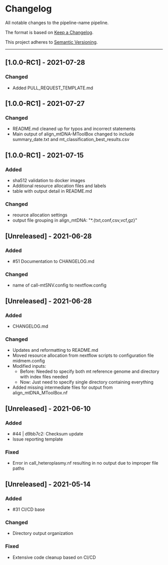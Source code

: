 # Changelog
All notable changes to the pipeline-name pipeline.

The format is based on [Keep a Changelog](https://keepachangelog.com/en/1.0.0/).

This project adheres to [Semantic Versioning](https://semver.org/spec/v2.0.0.html).

---
## [1.0.0-RC1] - 2021-07-28
### Changed
- Added PULL_REQUEST_TEMPLATE.md

## [1.0.0-RC1] - 2021-07-27
### Changed
- README.md cleaned up for typos and incorrect statements
- Main output of align_mtDNA-MToolBox changed to include summary_date.txt and mt_classification_best_results.csv

## [1.0.0-RC1] - 2021-07-15
### Added
- sha512 validation to docker images
- Additional resource allocation files and labels
- table with output detail in README.md

### Changed
- reource allocation settings
- output file grouping in align_mtDNA: "*.{txt,conf,csv,vcf,gz}"

## [Unreleased] - 2021-06-28
### Added
- #51 Documentation to CHANGELOG.md

### Changed
- name of call-mtSNV.config to nextflow.config


## [Unreleased] - 2021-06-28
### Added
- CHANGELOG.md

### Changed
- Updates and reformatting to README.md 
- Moved resource allocation from nextflow scripts to configuration file midmem.config
- Modified inputs:
    - Before: Needed to specify both mt reference genome and directory with index files needed
    - Now: Just need to specify single directory containing everything
- Added missing intermediate files for output from align_mtDNA_MToolBox.nf

## [Unreleased] - 2021-06-10
### Added
- #44 | d9bb7c2: Checksum update
- Issue reporting template 

### Fixed
- Error in call_heteroplasmy.nf resulting in no output due to improper file paths


## [Unreleased] - 2021-05-14
### Added
- #31 CI/CD base

### Changed
- Directory output organization

### Fixed
- Extensive code cleanup based on CI/CD